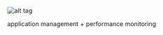 ![alt tag](https://raw.github.com/stimulant/ampm/master/README.png)

application
management
+
performance
monitoring
